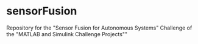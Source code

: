# sensorFusion
Repository for the "Sensor Fusion for Autonomous Systems"  Challenge of the "MATLAB and Simulink Challenge Projects""
